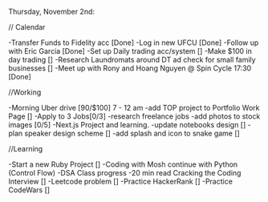 Thursday, November 2nd:

// Calendar

-Transfer Funds to Fidelity acc [Done]
-Log in new UFCU [Done]
-Follow up with Eric Garcia [Done]
-Set up Daily trading acc/system []
-Make $100 in day trading []
-Research Laundromats around DT ad check for small family businesses []
-Meet up with Rony and Hoang Nguyen @ Spin Cycle 17:30 [Done]

//Working

-Morning Uber drive [90/$100] 7 - 12 am
-add TOP project to Portfolio Work Page []
-Apply to 3 Jobs[0/3]
-research freelance jobs
-add photos to stock images [0/5]
-Next.js Project and learning.
-update notebooks design []
-plan speaker design scheme []
-add splash and icon to snake game []

//Learning

-Start a new Ruby Project []
-Coding with Mosh continue with Python (Control Flow)
-DSA Class progress
-20 min read Cracking the Coding Interview []
-Leetcode problem []
-Practice HackerRank []
-Practice CodeWars []
